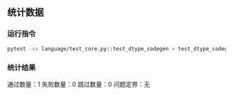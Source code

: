 ## 统计数据

### 运行指令
```bash
pytest -sv language/test_core.py::test_dtype_codegen > test_dtype_codegen.log
```

### 统计结果
通过数量：1
失败数量：0
跳过数量：0
问题定界：无